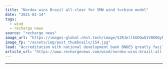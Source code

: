 ```yaml
---
title: "Nordex wins Brazil all-clear for 5MW wind turbine model"
date: "2021-01-14"
tags: 
  - wind
  - recharge news
source: "recharge news"
image_url: "https://images-global.nhst.tech/image/S2RJellkUDQwQ1V0K0QyN0FpUEFrVkRyaEdPcnprZFhnN2Z0eDE0ZDFLTT0=/nhst/binary/e5a3d3901d7e9a208d360d4354f1962d"
image_fp: "/assets/img/post_thumbnails/154.jpg"
lead: "Accreditation with national development bank BNDES greatly facilitates credit lines to OEM’s customers"
article_url: "https://www.rechargenews.com/wind/nordex-wins-brazil-all-clear-for-5mw-wind-turbine-model/2-1-944875"
---
```


---
